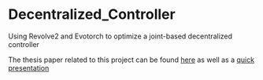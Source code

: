 # Decentralized_Controller
Using Revolve2 and Evotorch to optimize a joint-based decentralized controller

The thesis paper related to this project can be found [here](A_decentralized_approach_to_nature_inspired_robot_locomotion.pdf) as well as a [quick presentation](presentation.pptx)
